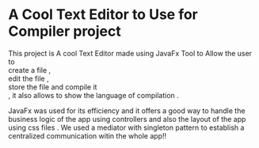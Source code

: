# A Cool Text Editor to Use for Compiler project

This project is A cool Text Editor made using JavaFx Tool to Allow the user to <br>
create a file ,<br>
edit the file , <br>
store the file and compile it <br>
, it also allows to show the language of compilation .

JavaFx was used for its efficiency and it offers a good way to handle the business logic of the app using controllers and also the layout of the app using css files 
. We used a mediator with singleton pattern to establish a centralized communication witin the whole app!!
